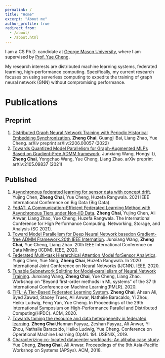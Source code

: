 ```yaml
---
permalink: /
title: "Home"
excerpt: "About me"
author_profile: true
redirect_from: 
  - /about/
  - /about.html
---
```


I am a CS Ph.D. candidate at [George Mason University](https://www2.gmu.edu/), where I am supervised by [Prof. Yue Cheng](https://cs.gmu.edu/~yuecheng/).

My research interests are distributed machine learning systems, federated learning, high-performance computing. Specifically, my current research focuses on using serverless computing to expedite the training of graph neural network (GNN) without compromising performance.

# Publications
## Preprint
1. [Distributed Graph Neural Network Training with Periodic Historical Embedding Synchronization](https://arxiv.org/pdf/2206.00057). **Zheng Chai**, Guangji Bai, Liang Zhao, Yue Cheng.  arXiv preprint arXiv:2206.00057 (2022)
2. [Towards Quantized Model Parallelism for Graph-Augmented MLPs Based on Gradient-Free ADMM framework](https://arxiv.org/pdf/2105.09837). Junxiang Wang, Hongyi Li, **Zheng Chai**, Yongchao Wang, Yue Cheng, Liang Zhao. arXiv preprint arXiv:2105.09837 (2021)
    
## Published
1. [Asynchronous federated learning for sensor data with concept drift](https://arxiv.org/pdf/2109.00151.pdf). Yujing Chen, **Zheng Chai**, Yue Cheng, Huzefa Rangwala. 2021 IEEE International Conference on Big Data (Big Data). 
2. [FedAT: A Communication-Efficient Federated Learning Method with Asynchronous Tiers under Non-IID Data](https://dl.acm.org/doi/pdf/10.1145/3458817.3476211). **Zheng Chai**, Yujing Chen, Ali Anwar, Liang Zhao, Yue Cheng, Huzefa Rangwala. The International Conference for High Performance Computing, Networking, Storage, and Analysis (SC 2021).
3. [Toward Model Parallelism for Deep Neural Network basedon Gradient-free ADMM Framework.20th IEEE Internation](https://arxiv.org/pdf/2009.02868). Junxiang Wang, **Zheng Chai**, Yue Cheng, Liang Zhao. 20th IEEE International Conference on Data Mining (ICDM). IEEE, 2020.
4. [Federated Multi-task Hierarchical Attention Model forSensor Analytics](https://arxiv.org/pdf/1905.05142). Yujing Chen, Yue Ning, **Zheng Chai**, Huzefa Rangwala. In 2020 International Joint Conference on Neural Networks (IJCNN). IEEE, 2020.
5. [Tunable Subnetwork Splitting for Model-parallelism of Neural Network Training](https://arxiv.org/pdf/2009.04053). Junxiang Wang, **Zheng Chai**, Yue Cheng, Liang Zhao. Workshop on ”Beyond first-order methods in ML systems” of the 37 th International Conference on Machine Learning(PMLR). 2020.
6. [TiFL: A Tier-Based Federated Learning System](https://arxiv.org/pdf/2001.09249). **Zheng Chai**, Ahsan Ali, Syed Zawad, Stacey Truex, Ali Anwar, Nathalie Baracaldo, Yi Zhou, Heiko Ludwig, Feng Yan, Yue Cheng. In Proceedings of the 29th International Symposium on High-Performance Parallel and Distributed Computing(HPDC). ACM, 2020.
7. [Towards taming the resource and data heterogeneity in federated learning](https://www.usenix.org/system/files/opml19papers-chai.pdf). **Zheng Chai**,Hannan Fayyaz, Zeshan Fayyaz, Ali Anwar, Yi Zhou, Nathalie Baracaldo, Heiko Ludwig, Yue Cheng. Conference on Operational Machine Learning (OpML 19). USENIX, 2019.
8. [Characterizing co-located datacenter workloads: An alibaba case study](https://arxiv.org/pdf/1808.02919.pdf?roistat_visit=120946). Yue Cheng, **Zheng Chai**, Ali Anwar. Proceedings of the 9th Asia-Pacific Workshop on Systems (APSys). ACM, 2018.

<!-- This is the front page of a website that is powered by the [academicpages template](https://github.com/academicpages/academicpages.github.io) and hosted on GitHub pages. [GitHub pages](https://pages.github.com) is a free service in which websites are built and hosted from code and data stored in a GitHub repository, automatically updating when a new commit is made to the respository. This template was forked from the [Minimal Mistakes Jekyll Theme](https://mmistakes.github.io/minimal-mistakes/) created by Michael Rose, and then extended to support the kinds of content that academics have: publications, talks, teaching, a portfolio, blog posts, and a dynamically-generated CV. You can fork [this repository](https://github.com/academicpages/academicpages.github.io) right now, modify the configuration and markdown files, add your own PDFs and other content, and have your own site for free, with no ads! An older version of this template powers my own personal website at [stuartgeiger.com](http://stuartgeiger.com), which uses [this Github repository](https://github.com/staeiou/staeiou.github.io). -->

<!-- A data-driven personal website
======
Like many other Jekyll-based GitHub Pages templates, academicpages makes you separate the website's content from its form. The content & metadata of your website are in structured markdown files, while various other files constitute the theme, specifying how to transform that content & metadata into HTML pages. You keep these various markdown (.md), YAML (.yml), HTML, and CSS files in a public GitHub repository. Each time you commit and push an update to the repository, the [GitHub pages](https://pages.github.com/) service creates static HTML pages based on these files, which are hosted on GitHub's servers free of charge.

Many of the features of dynamic content management systems (like Wordpress) can be achieved in this fashion, using a fraction of the computational resources and with far less vulnerability to hacking and DDoSing. You can also modify the theme to your heart's content without touching the content of your site. If you get to a point where you've broken something in Jekyll/HTML/CSS beyond repair, your markdown files describing your talks, publications, etc. are safe. You can rollback the changes or even delete the repository and start over -- just be sure to save the markdown files! Finally, you can also write scripts that process the structured data on the site, such as [this one](https://github.com/academicpages/academicpages.github.io/blob/master/talkmap.ipynb) that analyzes metadata in pages about talks to display [a map of every location you've given a talk](https://academicpages.github.io/talkmap.html).

Getting started
======
1. Register a GitHub account if you don't have one and confirm your e-mail (required!)
1. Fork [this repository](https://github.com/academicpages/academicpages.github.io) by clicking the "fork" button in the top right. 
1. Go to the repository's settings (rightmost item in the tabs that start with "Code", should be below "Unwatch"). Rename the repository "[your GitHub username].github.io", which will also be your website's URL.
1. Set site-wide configuration and create content & metadata (see below -- also see [this set of diffs](http://archive.is/3TPas) showing what files were changed to set up [an example site](https://getorg-testacct.github.io) for a user with the username "getorg-testacct")
1. Upload any files (like PDFs, .zip files, etc.) to the files/ directory. They will appear at https://[your GitHub username].github.io/files/example.pdf.  
1. Check status by going to the repository settings, in the "GitHub pages" section

Site-wide configuration
------
The main configuration file for the site is in the base directory in [_config.yml](https://github.com/academicpages/academicpages.github.io/blob/master/_config.yml), which defines the content in the sidebars and other site-wide features. You will need to replace the default variables with ones about yourself and your site's github repository. The configuration file for the top menu is in [_data/navigation.yml](https://github.com/academicpages/academicpages.github.io/blob/master/_data/navigation.yml). For example, if you don't have a portfolio or blog posts, you can remove those items from that navigation.yml file to remove them from the header. 

Create content & metadata
------
For site content, there is one markdown file for each type of content, which are stored in directories like _publications, _talks, _posts, _teaching, or _pages. For example, each talk is a markdown file in the [_talks directory](https://github.com/academicpages/academicpages.github.io/tree/master/_talks). At the top of each markdown file is structured data in YAML about the talk, which the theme will parse to do lots of cool stuff. The same structured data about a talk is used to generate the list of talks on the [Talks page](https://academicpages.github.io/talks), each [individual page](https://academicpages.github.io/talks/2012-03-01-talk-1) for specific talks, the talks section for the [CV page](https://academicpages.github.io/cv), and the [map of places you've given a talk](https://academicpages.github.io/talkmap.html) (if you run this [python file](https://github.com/academicpages/academicpages.github.io/blob/master/talkmap.py) or [Jupyter notebook](https://github.com/academicpages/academicpages.github.io/blob/master/talkmap.ipynb), which creates the HTML for the map based on the contents of the _talks directory).

**Markdown generator**

I have also created [a set of Jupyter notebooks](https://github.com/academicpages/academicpages.github.io/tree/master/markdown_generator
) that converts a CSV containing structured data about talks or presentations into individual markdown files that will be properly formatted for the academicpages template. The sample CSVs in that directory are the ones I used to create my own personal website at stuartgeiger.com. My usual workflow is that I keep a spreadsheet of my publications and talks, then run the code in these notebooks to generate the markdown files, then commit and push them to the GitHub repository.

How to edit your site's GitHub repository
------
Many people use a git client to create files on their local computer and then push them to GitHub's servers. If you are not familiar with git, you can directly edit these configuration and markdown files directly in the github.com interface. Navigate to a file (like [this one](https://github.com/academicpages/academicpages.github.io/blob/master/_talks/2012-03-01-talk-1.md) and click the pencil icon in the top right of the content preview (to the right of the "Raw | Blame | History" buttons). You can delete a file by clicking the trashcan icon to the right of the pencil icon. You can also create new files or upload files by navigating to a directory and clicking the "Create new file" or "Upload files" buttons. 

Example: editing a markdown file for a talk
![Editing a markdown file for a talk](/images/editing-talk.png)

For more info
------
More info about configuring academicpages can be found in [the guide](https://academicpages.github.io/markdown/). The [guides for the Minimal Mistakes theme](https://mmistakes.github.io/minimal-mistakes/docs/configuration/) (which this theme was forked from) might also be helpful. -->
